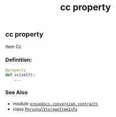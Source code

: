 ﻿---
title: cc property
second_title: GroupDocs.Conversion for Python via .NET API References
description: 
type: docs
weight: 60
url: /python-net/groupdocs.conversion.contracts/personalstorageiteminfo/cc/
is_root: false
---

## cc property


Item Cc
### Definition:
```python
@property
def cc(self):
    ...
```

### See Also
* module [`groupdocs.conversion.contracts`](../../)
* class [`PersonalStorageItemInfo`](/conversion/python-net/groupdocs.conversion.contracts/personalstorageiteminfo)
